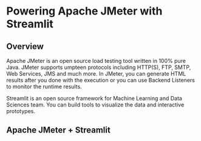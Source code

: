 # Powering Apache JMeter with Streamlit

## Overview

Apache JMeter is an open source load testing tool written in 100% pure Java. JMeter supports umpteen protocols including HTTP(S), FTP, SMTP, Web Services, JMS and much more. In JMeter, you can generate HTML results after you done with the execution or you can use Backend Listeners to monitor the runtime results. 

Streamlit is an open source framework for Machine Learning and Data Sciences team. You can build tools to visualize the data and interactive prototypes.

## Apache JMeter + Streamlit

